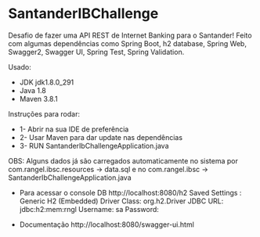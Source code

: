 # SantanderIBChallenge
 Desafio de fazer uma API REST de Internet Banking para o Santander!
 Feito com algumas dependências como Spring Boot, h2 database, Spring Web, Swagger2, Swagger UI, Spring Test, Spring Validation.
 
 Usado:
 - JDK jdk1.8.0_291
 - Java 1.8
 - Maven 3.8.1
 
 Instruções para rodar:
 - 1- Abrir na sua IDE de preferência
 - 2- Usar Maven para dar update nas dependências
 - 3- RUN SantanderIbChallengeApplication.java
  
  OBS: Alguns dados já são carregados automaticamente no sistema por com.rangel.ibsc.resources -> data.sql e no com.rangel.ibsc -> SantanderIbChallengeApplication.java
 
- Para acessar o console DB
http://localhost:8080/h2
 Saved Settings : Generic H2 (Embedded)
 Driver Class: org.h2.Driver
 JDBC URL: jdbc:h2:mem:rngl
 Username: sa
 Password:
 
- Documentação
http://localhost:8080/swagger-ui.html
 
